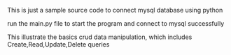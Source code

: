 This is just a sample source code to connect mysql database using python

run the main.py file to start the program and connect to mysql successfully

This illustrate the basics crud data manipulation, which includes Create,Read,Update,Delete queries
